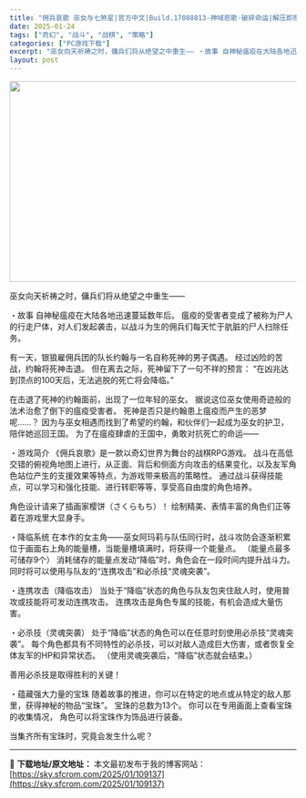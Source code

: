 ```yaml
---
title: "佣兵哀歌 巫女与七煞星|官方中文|Build.17088813-神域悲歌-破碎命运|解压即撸|"
date: 2025-01-24
tags: ["奇幻", "战斗", "战棋", "策略"]
categories: ["PC游戏下载"]
excerpt: "巫女向天祈祷之时，傭兵们将从绝望之中重生—— ・故事 自神秘瘟疫在大陆各地迅速蔓延数年后。 瘟疫的受害者变成了被称为尸人的行走尸体，对人们发起袭击，以战斗为生的佣兵们每天忙于肮脏的尸人扫除任务。 有一天，银狼雇佣兵团的队长约翰与一名自称死神的男子偶遇。 经过凶险的苦战，约翰将死神击退。 但在离去之际&hellip;"
layout: post
---
```


<img class="aligncenter size-full wp-image-109128" src="https://sky.sfcrom.com/wp-content/uploads/2025/01/2025012405233753.webp" alt="" width="616" height="353" />

巫女向天祈祷之时，傭兵们将从绝望之中重生——

・故事
自神秘瘟疫在大陆各地迅速蔓延数年后。
瘟疫的受害者变成了被称为尸人的行走尸体，对人们发起袭击，以战斗为生的佣兵们每天忙于肮脏的尸人扫除任务。

有一天，银狼雇佣兵团的队长约翰与一名自称死神的男子偶遇。
经过凶险的苦战，约翰将死神击退。
但在离去之际，死神留下了一句不祥的预言：
“在凶兆达到顶点的100天后，无法逃脱的死亡将会降临。”

在击退了死神的约翰面前，出现了一位年轻的巫女。
据说这位巫女使用奇迹般的法术治愈了倒下的瘟疫受害者。
死神是否只是约翰患上瘟疫而产生的恶梦呢……？
因为与巫女相遇而找到了希望的约翰，和伙伴们一起成为巫女的护卫，陪伴她巡回王国。
为了在瘟疫肆虐的王国中，勇敢对抗死亡的命运——

・游戏简介
《佣兵哀歌》是一款以奇幻世界为舞台的战棋RPG游戏。
战斗在高低交错的俯视角地图上进行，从正面、背后和侧面方向攻击的结果变化，以及友军角色站位产生的支援效果等特点，为游戏带来极高的策略性。
通过战斗获得技能点，可以学习和强化技能、进行转职等等，享受高自由度的角色培养。

角色设计请来了插画家樱饼（さくらもち）！
绘制精美、表情丰富的角色们正等着在游戏里大显身手。

・降临系统
在本作的女主角——巫女阿玛莉与队伍同行时，战斗攻防会逐渐积累位于画面右上角的能量槽，当能量槽填满时，将获得一个能量点。
（能量点最多可储存9个）
消耗储存的能量点发动“降临”时，角色会在一段时间内提升战斗力。
同时将可以使用与队友的“连携攻击”和必杀技“灵魂突袭”。

・连携攻击（降临攻击）
当处于“降临”状态的角色与队友包夹住敌人时，使用普攻或技能将可发动连携攻击。
连携攻击是角色专属的技能，有机会造成大量伤害。

・必杀技（灵魂突袭）
处于“降临”状态的角色可以在任意时刻使用必杀技“灵魂突袭”。
每个角色都具有不同特性的必杀技，可以对敌人造成巨大伤害，或者恢复全体友军的HP和异常状态。
（使用灵魂突袭后，“降临”状态就会结束。）

善用必杀技是取得胜利的关键！

・蕴藏强大力量的宝珠
随着故事的推进，你可以在特定的地点或从特定的敌人那里，获得神秘的物品“宝珠”。
宝珠的总数为13个。
你可以在专用画面上查看宝珠的收集情况，
角色可以将宝珠作为饰品进行装备。

当集齐所有宝珠时，究竟会发生什么呢？

---
📖 **下载地址/原文地址：** 本文最初发布于我的博客网站：[https://sky.sfcrom.com/2025/01/109137](https://sky.sfcrom.com/2025/01/109137)
